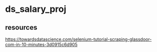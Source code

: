 # ds_salary_proj
## resources
https://towardsdatascience.com/selenium-tutorial-scraping-glassdoor-com-in-10-minutes-3d0915c6d905
